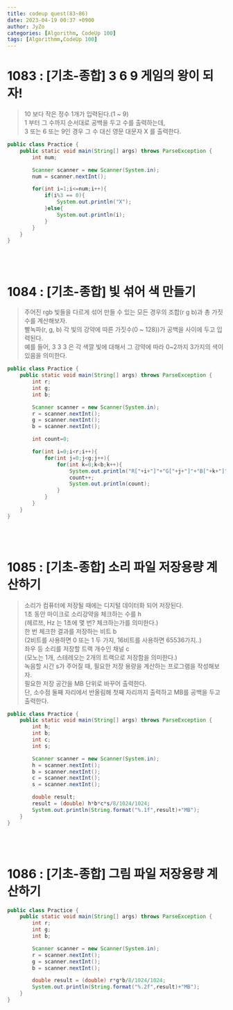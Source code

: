 ```yaml
---
title: codeup quest(83~86)
date: 2023-04-19 00:37 +0900
author: JyZo
categories: [Algorithm, CodeUp 100]
tags: [Algorithmm,CodeUp 100]
---
```



# 1083 : [기초-종합] 3 6 9 게임의 왕이 되자!
>10 보다 작은 정수 1개가 입력된다.(1 ~ 9)  
1 부터 그 수까지 순서대로 공백을 두고 수를 출력하는데,  
3 또는 6 또는 9인 경우 그 수 대신 영문 대문자 X 를 출력한다.

```java
public class Practice {
    public static void main(String[] args) throws ParseException {
        int num;

        Scanner scanner = new Scanner(System.in);
        num = scanner.nextInt();

        for(int i=1;i<=num;i++){
            if(i%3 == 0){
                System.out.println("X");
            }else{
                System.out.println(i);
            }
        }
    }
}
```

<br/>
<br/>

# 1084 : [기초-종합] 빛 섞어 색 만들기
> 주어진 rgb 빛들을 다르게 섞어 만들 수 있는 모든 경우의 조합(r g b)과
총 가짓 수를 계산해보자.  
빨녹파(r, g, b) 각 빛의 강약에 따른 가짓수(0 ~ 128))가 공백을 사이에 두고 입력된다.  
예를 들어, 3 3 3 은 각 색깔 빛에 대해서 그 강약에 따라 0~2까지 3가지의 색이 있음을   의미한다.

```java
public class Practice {
    public static void main(String[] args) throws ParseException {
        int r;
        int g;
        int b;

        Scanner scanner = new Scanner(System.in);
        r = scanner.nextInt();
        g = scanner.nextInt();
        b = scanner.nextInt();

        int count=0;

        for(int i=0;i<r;i++){
            for(int j=0;j<g;j++){
                for(int k=0;k<b;k++){
                    System.out.println("R["+i+"]"+"G["+j+"]"+"B["+k+"]");
                    count++;
                    System.out.println(count);
                }
            }
        }
    }
}
```

<br/>
<br/>

# 1085 : [기초-종합] 소리 파일 저장용량 계산하기
> 소리가 컴퓨터에 저장될 때에는 디지털 데이터화 되어 저장된다.  
1초 동안 마이크로 소리강약을 체크하는 수를 h  
(헤르쯔, Hz 는 1초에 몇 번? 체크하는가를 의미한다.)  
한 번 체크한 결과를 저장하는 비트 b  
(2비트를 사용하면 0 또는 1 두 가지, 16비트를 사용하면 65536가지..)  
좌우 등 소리를 저장할 트랙 개수인 채널 c  
(모노는 1개, 스테레오는 2개의 트랙으로 저장함을 의미한다.)  
녹음할 시간 s가 주어질 때, 필요한 저장 용량을 계산하는 프로그램을 작성해보자.  
필요한 저장 공간을 MB 단위로 바꾸어 출력한다.  
단, 소수점 둘째 자리에서 반올림해 첫째 자리까지 출력하고 MB를 공백을 두고 출력한다.  

```java
public class Practice {
    public static void main(String[] args) throws ParseException {
        int h;
        int b;
        int c;
        int s;

        Scanner scanner = new Scanner(System.in);
        h = scanner.nextInt();
        b = scanner.nextInt();
        c = scanner.nextInt();
        s = scanner.nextInt();

        double result;
        result = (double) h*b*c*s/8/1024/1024;
        System.out.println(String.format("%.1f",result)+"MB");
    }
}
```

<br/>
<br/>

# 1086 : [기초-종합] 그림 파일 저장용량 계산하기
> 

```java
public class Practice {
    public static void main(String[] args) throws ParseException {
        int r;
        int g;
        int b;

        Scanner scanner = new Scanner(System.in);
        r = scanner.nextInt();
        g = scanner.nextInt();
        b = scanner.nextInt();

        double result = (double) r*g*b/8/1024/1024;
        System.out.println(String.format("%.2f",result)+"MB");
    }
}
```

<br/>
<br/>
